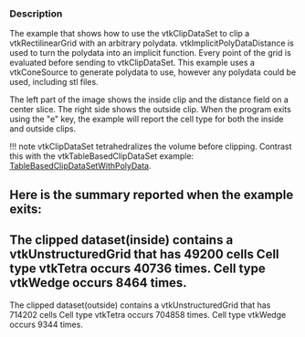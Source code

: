 ### Description

The example that shows how to use the vtkClipDataSet to clip a
vtkRectilinearGrid with an arbitrary
polydata. vtkImplicitPolyDataDistance is used to turn the polydata
into an implicit function. Every point of the grid is evaluated before
sending to vtkClipDataSet. This example uses a vtkConeSource to
generate polydata to use, however any polydata could be used,
including stl files.

The left part of the image shows the inside clip and the distance
field on a center slice. The right side shows the outside clip. When
the program exits using the "e" key, the example will report the cell
type for both the inside and outside clips.

!!! note
    vtkClipDataSet tetrahedralizes the volume before clipping. Contrast this with the vtkTableBasedClipDataSet example: [TableBasedClipDataSetWithPolyData](../../../Cxx/Meshes/TableBasedClipDataSetWithPolyData).

Here is the summary reported when the example exits:
<samp>
------------------------
The clipped dataset(inside) contains a  vtkUnstructuredGrid that has 49200 cells
 Cell type  vtkTetra occurs 40736 times.
 Cell type  vtkWedge occurs 8464 times.
------------------------
The clipped dataset(outside) contains a  vtkUnstructuredGrid that has 714202 cells
 Cell type  vtkTetra occurs 704858 times.
 Cell type  vtkWedge occurs 9344 times.
</samp>
